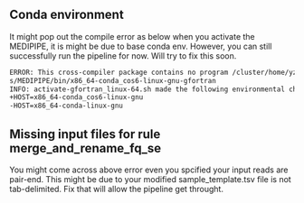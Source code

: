 
## Conda environment
It might pop out the compile error as below when you activate the MEDIPIPE, it is might be due to base conda env. However, you can still successfully run the pipeline for now. Will try to fix this soon. 

```bash
ERROR: This cross-compiler package contains no program /cluster/home/yzeng/miniconda3/env
s/MEDIPIPE/bin/x86_64-conda_cos6-linux-gnu-gfortran
INFO: activate-gfortran_linux-64.sh made the following environmental changes:
+HOST=x86_64-conda_cos6-linux-gnu
-HOST=x86_64-conda-linux-gnu
```

## Missing input files for rule merge_and_rename_fq_se
You might come across above error even you spcified your input reads are pair-end. This might be due to your modified sample_template.tsv file is not tab-delimited. Fix that will allow the pipeline get throught. 
